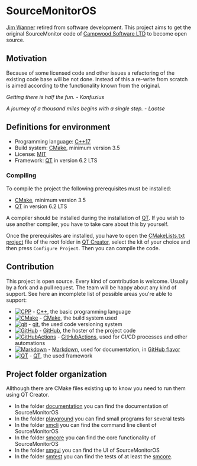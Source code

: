 # SourceMonitorOS

[Jim Wanner][wannerjim] retired from software development. This project aims to get the original SourceMonitor code of [Campwood Software LTD][campwoodsw] to become open source.

## Motivation

Because of some licensed code and other issues a refactoring of the existing code base will be not done. Instead of this a re-write from scratch is aimed according to the functionality known from the original.

_Getting there is half the fun. - Konfuzius_

_A journey of a thousand miles begins with a single step. - Laotse_

## Definitions for environment

- Programming language: [C++17][cpp17]
- Build system: [CMake][cmake], minimum version 3.5
- License: [MIT][licensemit]
- Framework: [QT][qt] in version 6.2 LTS

### Compiling

To compile the project the following prerequisites must be installed:

- [CMake][cmake], minimum version 3.5
- [QT][qt] in version 6.2 LTS

A compiler should be installed during the installation of [QT][qt]. If you wish to use another compiler, you have to take care about this by yourself.

Once the prerequisites are installed, you have to open the [CMakeLists.txt project][project_file] file of the root folder in [QT Creator][tool_qt_creator], select the kit of your choice and then press `Configure Project`. Then you can compile the code.

## Contribution

This project is open source. Every kind of contribution is welcome. Usually by a fork and a pull request. The team will be happy about any kind of support. See here an incomplete list of possible areas you're able to support:

- [![CPP](https://skillicons.dev/icons?i=cpp)](https://skillicons.dev) - [C++][cpp17], the basic programming language
- [![CMake](https://skillicons.dev/icons?i=cmake)](https://skillicons.dev) - [CMake][cmake], the build system used
- [![git](https://skillicons.dev/icons?i=git)](https://skillicons.dev) - [git][gitscm], the used code versioning system
- [![GitHub](https://skillicons.dev/icons?i=github)](https://skillicons.dev) - [GitHub][github], the hoster of the project code
- [![GitHubActions](https://skillicons.dev/icons?i=githubactions)](https://skillicons.dev) - [GitHubActions][githubactions], used for CI/CD processes and other automations
- [![Markdown](https://skillicons.dev/icons?i=md)](https://skillicons.dev) - [Markdown][markdown], used for documentation, in [GitHub flavor][githubmarkdown]
- [![QT](https://skillicons.dev/icons?i=qt)](https://skillicons.dev) - [QT][qt], the used framework

## Project folder organization

Allthough there are CMake files existing up to know you need to run them using QT Creator.

- In the folder [documentation][folder_documentation] you can find the documentation of SourceMonitorOS
- In the folder [playground][folder_playground] you can find small programs for several tests
- In the folder [smcli][folder_smcli] you can find the command line client of SourceMonitorOS
- In the folder [smcore][folder_smcore] you can find the core functionality of SourceMonitorOS
- In the folder [smgui][folder_smgui] you can find the UI of SourceMonitorOS
- In the folder [smtest][folder_smtest] you can find the tests of at least the [smcore][folder_smcore].

[campwoodsw]: https://www.campwoodsw.com/sourcemonitor.html
[cmake]: https://www.cmake.org
[cpp17]: https://en.wikipedia.org/wiki/C%2B%2B17
[folder_documentation]: ./documentation/readme.md
[folder_playground]: ./playground/readme.md
[folder_smcli]: ./smcli/readme.md
[folder_smcore]: ./smcore/readme.md
[folder_smgui]: ./smgui/readme.md
[folder_smtest]: ./smtest/readme.md
[github]: https://www.github.com
[githubactions]: https://github.com/features/actions
[githubmarkdown]: https://docs.github.com/en/get-started/writing-on-github/getting-started-with-writing-and-formatting-on-github/basic-writing-and-formatting-syntax
[gitscm]: https://git-scm.com/
[licensemit]: https://opensource.org/licenses/MIT
[markdown]: https://daringfireball.net/projects/markdown/
[project_file]: ./CMakeLists.txt
[qt]: https://www.qt.io/
[tool_qt_creator]: https://www.qt.io/product/development-tools
[wannerjim]: https://campwoodsw.com/emcomp/about-us/
